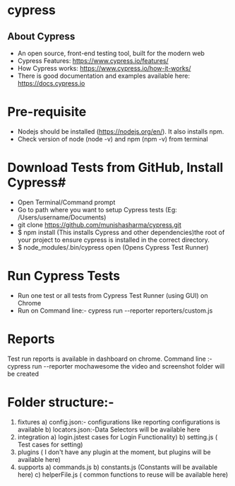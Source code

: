 # cypress
## About Cypress ##
* An open source, front-end testing tool, built for the modern web
* Cypress Features: https://www.cypress.io/features/
* How Cypress works: https://www.cypress.io/how-it-works/ 
* There is good documentation and examples available here: https://docs.cypress.io

# Pre-requisite #
* Nodejs should be installed (https://nodejs.org/en/). It also installs npm.
* Check version of node (node -v) and npm (npm -v) from terminal

# Download Tests from GitHub, Install Cypress#
* Open Terminal/Command prompt
* Go to path where you want to setup Cypress tests (Eg: /Users/username/Documents)
* git clone https://github.com/munishasharma/cypress.git
* $ npm install (This installs Cypress and other dependencies)the root of your project to ensure cypress is installed in the correct directory.
* $ node_modules/.bin/cypress open   (Opens Cypress Test Runner)


# Run Cypress Tests #
* Run one test or all tests from Cypress Test Runner (using GUI) on Chrome
* Run on Command line:- cypress run --reporter reporters/custom.js


# Reports 
Test run reports is available in dashboard on chrome.
Command line :- cypress run --reporter mochawesome
			the video and screenshot folder will be created 

# Folder structure:-

1) fixtures
	a) config.json:- configurations like reporting configurations is available
	b) locators.json:-Data Selectors will be available here
2) integration
	a) login.jstest cases for Login Functionality)
	b) setting.js ( Test cases for setting)	
3) plugins ( I don't have any plugin at the moment, but plugins will be available here)
4) supports
	a) commands.js 
	b) constants.js (Constants will be available here)
	c) helperFile.js ( common functions to reuse will be available here)

